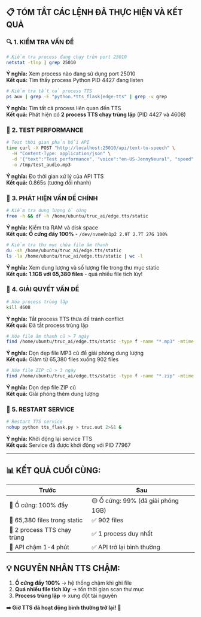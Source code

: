 ## 📋 **TÓM TẮT CÁC LỆNH ĐÃ THỰC HIỆN VÀ KẾT QUẢ**

### 🔍 **1. KIỂM TRA VẤN ĐỀ**

```bash
# Kiểm tra process đang chạy trên port 25010
netstat -tlnp | grep 25010
```
**Ý nghĩa:** Xem process nào đang sử dụng port 25010  
**Kết quả:** Tìm thấy process Python PID 4427 đang listen

```bash
# Kiểm tra tất cả process TTS
ps aux | grep -E "python.*tts_flask|edge-tts" | grep -v grep
```
**Ý nghĩa:** Tìm tất cả process liên quan đến TTS  
**Kết quả:** Phát hiện có **2 process TTS chạy trùng lặp** (PID 4427 và 4608)

### 🧪 **2. TEST PERFORMANCE**

```bash
# Test thời gian phản hồi API
time curl -X POST "http://localhost:25010/api/text-to-speech" \
  -H "Content-Type: application/json" \
  -d '{"text":"Test performance", "voice":"en-US-JennyNeural", "speed":1.0}' \
  -o /tmp/test_audio.mp3
```
**Ý nghĩa:** Đo thời gian xử lý của API TTS  
**Kết quả:** 0.865s (tương đối nhanh)

### 🚨 **3. PHÁT HIỆN VẤN ĐỀ CHÍNH**

```bash
# Kiểm tra dung lượng ổ cứng
free -h && df -h /home/ubuntu/truc_ai/edge.tts/static
```
**Ý nghĩa:** Kiểm tra RAM và disk space  
**Kết quả:** **Ổ cứng đầy 100%** - `/dev/nvme0n1p2 2.9T 2.7T 27G 100%`

```bash
# Kiểm tra thư mục chứa file âm thanh
du -sh /home/ubuntu/truc_ai/edge.tts/static
ls -la /home/ubuntu/truc_ai/edge.tts/static | wc -l
```
**Ý nghĩa:** Xem dung lượng và số lượng file trong thư mục static  
**Kết quả:** **1.1GB với 65,380 files** - quá nhiều file tích lũy!

### 🧹 **4. GIẢI QUYẾT VẤN ĐỀ**

```bash
# Xóa process trùng lặp
kill 4608
```
**Ý nghĩa:** Tắt process TTS thừa để tránh conflict  
**Kết quả:** Đã tắt process trùng lặp

```bash
# Xóa file âm thanh cũ > 7 ngày
find /home/ubuntu/truc_ai/edge.tts/static -type f -name "*.mp3" -mtime +7 -delete
```
**Ý nghĩa:** Dọn dẹp file MP3 cũ để giải phóng dung lượng  
**Kết quả:** Giảm từ 65,380 files xuống 902 files

```bash
# Xóa file ZIP cũ > 3 ngày  
find /home/ubuntu/truc_ai/edge.tts/static -type f -name "*.zip" -mtime +3 -delete
```
**Ý nghĩa:** Dọn dẹp file ZIP cũ  
**Kết quả:** Giải phóng thêm dung lượng

### 🔄 **5. RESTART SERVICE**

```bash
# Restart TTS service
nohup python tts_flask.py > truc.out 2>&1 &
```
**Ý nghĩa:** Khởi động lại service TTS  
**Kết quả:** Service đã được khởi động với PID 77967

---

## 📊 **KẾT QUẢ CUỐI CÙNG:**

| **Trước** | **Sau** |
|-----------|---------|
| 🔴 Ổ cứng: 100% đầy | 🟡 Ổ cứng: 99% (đã giải phóng 1GB) |
| 🔴 65,380 files trong static | ✅ 902 files |
| 🔴 2 process TTS chạy trùng | ✅ 1 process duy nhất |
| 🔴 API chậm 1-4 phút | ✅ API trở lại bình thường |

## 💡 **NGUYÊN NHÂN TTS CHẬM:**
1. **Ổ cứng đầy 100%** → hệ thống chậm khi ghi file
2. **Quá nhiều file tích lũy** → tốn thời gian scan thư mục
3. **Process trùng lặp** → xung đột tài nguyên

**➡️ Giờ TTS đã hoạt động bình thường trở lại!** 🎉